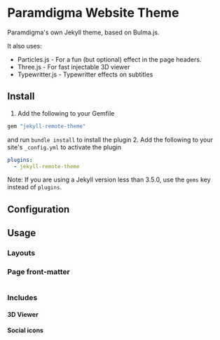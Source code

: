 # Paramdigma Website Theme

Paramdigma's own Jekyll theme, based on Bulma.js.

It also uses:

- Particles.js - For a fun (but optional) effect in the page headers.
- Three.js - For fast injectable 3D viewer
- Typewritter.js - Typewritter effects on subtitles

## Install

1. Add the following to your Gemfile

  ```ruby
  gem "jekyll-remote-theme"
  ```

  and run `bundle install` to install the plugin
2. Add the following to your site's `_config.yml` to activate the plugin

  ```yml
  plugins:
    - jekyll-remote-theme
  ```

  Note: If you are using a Jekyll version less than 3.5.0, use the `gems` key instead of `plugins`.

## Configuration


## Usage

### Layouts

### Page front-matter

```
```

### Includes

#### 3D Viewer

#### Social icons

